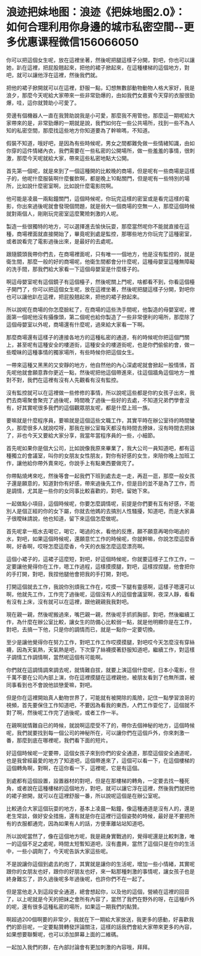 # 浪迹把妹地图：浪迹《把妹地图2.0》：如何合理利用你身邊的城市私密空間--更多优惠课程微信156066050

你可以把這個女生呢，放在這裡坐著，然後呢把腿這樣子分開，對吧，你也可以讓她，趴在這裡，把屁股翹起來，把他的裙子掀起來，在這種樓梯的這個地方，對吧，就可以讓他浮在這裡，然後我們就。

把他的裙子掀開就可以在這裡，舒服一點，幻想無數部動物動物人格大家好，我是浪夕，那麼今天呢給大家帶來一些非常勁爆的，由如我們女嘉賓今天穿的衣服很勁爆，哇，這你就贊助小可愛了。

旁邊有個機器人一直在我贊助說我是小可愛，那麼我不用管他，那麼這一期呢給大家帶來的是，非常勁爆的一期就是說，我們如何在一些公共場所，找到一些不為人知的私密空間，那麼找這些地方你知道要為了幹嘛嗎，不知道。

假裝不知道，哦好吧，是因為有些時候呢，男女之間都難免做一些情緒知識，由如你穿的這件情緒內衣，我們需要在一些私密的公開場所，做一些羞羞的事情，很刺激，那麼今天呢就給大家，帶來這些私密地點大公開。

首先第一個呢，就是來到了一個這種開的比較晚的商場，但是呢有一些商場是這樣子的，他呢什麼服裝啊什麼餐飲啊，都是晚上10點關門，但是呢有一些特別的場所，比如說什麼密室啊，比如說什麼電影院啊。

他可能是凌晨一兩點鐘關門，這個時候呢，你玩完這樣的密室或是看完這樣的電影，你出來過後呢就會發現個問題，就是弱大一個商場的空無一人，那麼這個時候就對兩個人，剛剛玩完密室這麼驚險刺激的人呢。

製造一些很獨特的地方，可以選擇進去愉快玩耍，那麼當然呢你不能就直接在這種，商場裡面就直接開始了，畢竟呢到處是監控，那哪些地方你玩完了這種密室，或者說看完了電影過後出來，是最好的去處呢。

跟隨鏡頭我帶你們去，在商場裡面呢，只有唯一一個地方，他是沒有監控的，就是衛生間，那麼一般的好的商場呢，他衛生間都會分什麼呢，這種母嬰室這種無障礙的洗手間，那我們給大家看一下這個母嬰室是什麼樣子的。

啊這母嬰室呢有這個鏡子有這個檯子，然後呢關上門呢，啥都看不到，你看這個檯子開門了，你可以把這個女生呢，放在這裡坐著，然後呢把腿這樣子分開，對吧你也可以讓他趴在這裡，把屁股翹起來，把他的裙子掀起來。

所以說呢在商場的你怎麼臉紅了，在商場的這些洗手間呢，他製造的母嬰室呢，裡面第一個呢他沒有攝像頭，第二個呢也給你製造了一些非常便利的場所，那麼除了這個母嬰室以外呢，商場還有什麼呢，過來給大家看一下啊。

那麼商場還有這樣子的連接各地方的這種私密的通道，有的時候呢你把這個門關上，甚至呢有這種安全的樓道街，這種安全的樓道街呢，也是你們偷偷約會，做一些曖昧的這種事情的獨家場所，有些時候你把這個女生。

一帶來這種又黑黑的又安靜的地方，他自然他的內心深處呢就會掀起一股情愫，首先呢他就會願意靠你更近一點，然後呢把他這個帶進來，往這個牆角這個地方一推對不對，我們在這裡有沒有人先觀看有沒有監控。

沒有監控就可以在這裡做一些修修的事情，所以說呢這些都是你約女孩子出來，我們去商場聚會聚完了過後呢，時間晚了過後一些好的去處，不知道兄弟們學會沒有，好其實呢很多我們的這個觀眾朋友呢，都是什麼上班一族。

要嘛就是什麼程序員，要嘛就是這個這些文職工作，其實平時在辦公室待的時間蠻久，那麼很多人就說哎呀，那我在辦公室每天都沒有時間去撩妹，沒有時間去把妹了，非也今天又要給大家分享，我當年當程序員的一些，小細節。

首先呢如果你是個大公司，比如說像我原來畢業了，我大公司一員知道吧，都有這種獨立的會議室，叫你的女朋友女性朋友，對你有好感的女生，來陪你晚上加班工作，讓他給你帶外賣來吃，你說手上有點東西要做完了。

你帶點燒烤來吃，然後等會一起我們下班到處去走一走，再逛一逛，那麼一般女孩子還是願意的，知道對你有好感，帶來過後先工作，但是目的並不是為了工作，而是調情，尤其是一些你的女同事比較喜歡的，對吧，留她下來。

一起做點小項目，這個時候呢，你要怎麼調情呢，前提是你們要有互有好感，不能別人是個正經的你的女下屬，你就去他媽的去搞別人性騷擾，知道吧，而是大家鼻子很曖昧請說，他也知道，留下來這個怎麼做呢。

首先呢拿一瓶水去喝它，喝它，喝過的水，看他的反應，願不願意再喝你喝過的水，對吧，如果這個時候呢，還願意忙工作的時候呢，你就幹嘛，你說怎麼這麼香啊，好香啊，哎呀怎麼這麼香，今天的衣服怎麼這麼漂亮啊。

這個小裙子的，這裙子這麼短，對吧，好這個時候呢，你就要這樣子工作工作，一定要讓他覺得你在工作，嗯工作過程，這樣摸摸腿，對吧，這樣捏捏腿，他會把你的手打開，對吧，我捏他腿他會把我的手打開，對吧。

打開這個就去工作，我說你別煩我工作在，哎摸一下腿有靈感啊，這樣子嗯還可以啊，他就先工作，工作完了過後呢，這個沒有人的這個會議室啊，夜深人靜，看看有沒有上床，沒有就可以在這裡，跟他親親我我對吧。

現在親一親，然後呢搬過來，嘴巴親一親，然後呢手抓抓胸部，對吧，然後繼續工作，為什麼在辦公室比較，讓女生的防備心比較弱一點，就是他明顯你是在工作，對吧，去搞一下他，只是你的調情而已，就是一點你一定要切換。

至少是讓他覺得你在努力工作，對吧工作工作哎摸摸腿，對吧哎今天怎麼沒有穿絲襪，因為天氣熱，天氣熱是吧，下次穿了絲襪摸著舒服知道吧，繼續工作，對這樣子調情工作調情啊，當然呢這個有可能啊。

你們就在這調情調來調去呢，就情難自拔，就要上演這個什麼呢，日本小電影，但千萬不要在公司內部上演，你在這裡摸腿在這裡親他，被朋友看到了也無所謂，被同事看到也不會說他談戀愛嘛，對吧。

但是你在這裡開始真人動物世界了，可能就有被開除的風險，記住一點學習浪哥的視頻，首先要保住工作知道吧，不要因為看我的東西，人們工作耍佗了，這個就不對了啊，然後呢工作完了過後呢，或者工作一半。

在親啊就情難自已的時候，就說啊這麼受不了的，帶你去個神秘的地方，這個時候呢，我們就要找到每一個公司的神秘所在，可以讓你們在這個戶外，你來刺激一番，那麼到底在哪裡呢，我們看下面的短片。

好這個時候呢一定要帶，這個女孩子來到你們的安全通道，那麼這個安全通道呢，也是我曾經最愛的地方了知道吧，這個帶進來了，這個可以看一下，在這個樓梯的這個轉角啊，對啊，在這你看一下，這裡呢，它是有這個。

到處都有這個設置，設置器材的對吧，但是在那樓梯的轉角，一定要去找一種死角，或者說在這種樓梯的這個地方，對吧，就可以讓它浮在這裡，然後我們就把他的裙子掀開，就可以在這裡舒服一番，所以說呢這個是在辦公室呢。

比較適合大家這個玩耍的地方，基本上凌晨一點鐘，像這種通道是沒有人的，還是老生常談，做好安全措施，還有就是你在這裡行這個姿勢的時候，最好是不要把所有的衣服都通完，因為如果有人的話，方便車離站站知道吧。

所以說呢當然了，像在這個地方呢，我是親身實戰過的，覺得呢還是比較刺激，唯一的這個不足之處呢，時間太短暫知道吧，沒有盡興，當然了這個只是在你的生活中，一些小調劑了，今天呢告訴大家這些呢。

不是說讓你這個到處去約炮了，其實就是讓你的生活呢，增加一些小情緒，其實呢跟你的女朋友也好，跟你的好朋友也好，來一點那種刺激的事情呢，讓女孩子也是終身難忘了，許久過後呢多年過後呢，也許你們不在一起了。

但是當他走入到這段安全通道，總會想起你，以及他的這個，營繞在這裡的回音了，以上呢就是今天的把妹之會所有內容了，當然了我們在野外的呀，在這種戶外的呢，還有很多這種私密的場所，如果這一期我們的點贊。

啊超過200個啊要的非常少，我就在下一期給大家放送，我更多的感動，好喜歡我們的節目呢，一定要點贊轉發評論關注，這樣的話我們會給大家帶來更多的內容，如果想要聯繫呢，也可以添加屏幕上面的二維碼。

一起加入我們的群，在內部討論會有更加刺激的內容哦，拜拜。